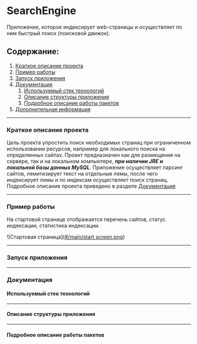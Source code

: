 # SearchEngine
Приложение, которое индексирует web-страницы и осуществляет по ним быстрый поиск (поисковой движок). 
## Содержание:
 1. [Краткое описание проекта](#Description)
 2. [Пример работы](#Example)
 3. [Запуск приложения](#Setup)
 4. [Документация](#Documentation)
    1. [Используемый стек технологий](#Steck)
    2. [Описание структуры приложения](#Application-structure)
    3. [Подробное описание работы пакетов](#Description-Package)
 5. [Дополнительная информация](#Additional-information)
***

### Краткое описание проекта<a name="Description"></a>
Цель проекта упростить поиск необходимых страниц при ограниченном использовании ресурсов, например для локального поиска на определенных сайтах. 
Проект предназначен как для размещения на сервере, так и на локальном компьютере, ***при наличии JRE и локальной базы данных MySQL***.
Приложение осуществляет парсинг сайтов, лемитизирует текст на отдельные лемы, после чего индексирует лемы и по индексам осуществляет поиск страниц. 
Подробное описание проекта приведено в разделе [Документация](#Documentation)
***
### Пример работы<a name="Example"></a>
На стартовой странице отображается перечень сайтов, статус индексации, статистика индексации.

![Стартовая страница]([#/main/start screen.png](http://webdesign.ru.net/images/Heydon_min.jpg))



***
### Запуск приложения<a name="Setup"></a>


***
### Документация<a name="Documentation"></a>
#### Используемый стек технологий<a name="Steck"></a>

***
#### Описание структуры приложения<a name="Application-structure"></a>

***
#### Подробное описание работы пакетов<a name="Description-Package"></a>
